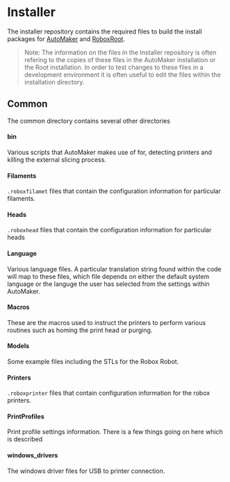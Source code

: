 # Installer
The installer repository contains the required files to build the install packages for [AutoMaker](https://github.com/celsworthy/AutoMaker) and [RoboxRoot](https://github.com/celsworthy/RoboxRoot).

> Note: The information on the files in the Installer repository is often refering to the copies of these files in the AutoMaker installation or the Root installation. In order to test changes to these files in a development environment it is often useful to edit the files within the installation directory.

## Common
The common directory contains several other directories

#### bin
Various scripts that AutoMaker makes use of for, detecting printers and killing the external slicing process.

#### Filaments
```.roboxfilamet``` files that contain the configuration information for particular filaments.

#### Heads
```.roboxhead``` files that contain the configuration information for particular heads

#### Language
Various language files. A particular translation string found within the code will map to these files, which file depends on either the default system language or the languge the user has selected from the settings within AutoMaker.

#### Macros
These are the macros used to instruct the printers to perform various routines such as homing the print head or purging.

#### Models
Some example files including the STLs for the Robox Robot.

#### Printers
```.roboxprinter``` files that contain configuration information for the robox printers.

#### PrintProfiles
Print profile settings information. There is a few things going on here which is described <SOMEWHERE>

#### windows_drivers
The windows driver files for USB to printer connection.
